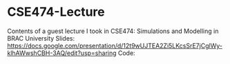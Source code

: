 # CSE474-Lecture
Contents of a guest lecture I took in CSE474: Simulations and Modelling in BRAC University
Slides: https://docs.google.com/presentation/d/12t9wUJTEA2Zi5LKcsSrE7jCglWy-klhAWwshCBH-3AQ/edit?usp=sharing
Code:
